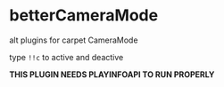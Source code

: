 # betterCameraMode
alt plugins for carpet CameraMode

type `!!c` to active and deactive

**THIS PLUGIN NEEDS PLAYINFOAPI TO RUN PROPERLY**
